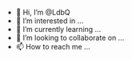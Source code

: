 - 👋 Hi, I’m @LdbQ
- 👀 I’m interested in ...
- 🌱 I’m currently learning ...
- 💞️ I’m looking to collaborate on ...
- 📫 How to reach me ...

<!---
LdbQ/LdbQ is a ✨ special ✨ repository because its `README.md` (this file) appears on your GitHub profile.
You can click the Preview link to take a look at your changes.
--->
